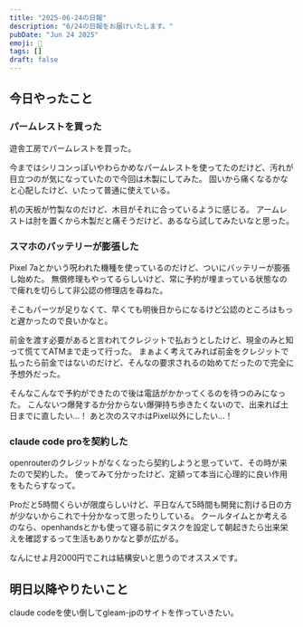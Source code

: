 ```yaml
---
title: "2025-06-24の日報"
description: "6/24の日報をお届けいたします。"
pubDate: "Jun 24 2025"
emoji: 🦊
tags: []
draft: false
---
```


## 今日やったこと

### パームレストを買った

遊舎工房でパームレストを買った。

今まではシリコンっぽいやわらかめなパームレストを使ってたのだけど、汚れが目立つのが気になっていたので今回は木製にしてみた。
固いから痛くなるかなと心配したけど、いたって普通に使えている。

机の天板が竹製なのだけど、木目がそれに合っているように感じる。
アームレストは肘を置くから木製だと痛そうだけど、あるなら試してみたいなと思った。

### スマホのバッテリーが膨張した

Pixel
7aとかいう呪われた機種を使っているのだけど、ついにバッテリーが膨張し始めた。
無償修理もやってるらしいけど、常に予約が埋まっている状態なので痺れを切らして非公認の修理店を尋ねた。

そこもパーツが足りなくて、早くても明後日からになるけど公認のところはもっと遅かったので良いかなと。

前金を渡す必要があると言われてクレジットで払おうとしたけど、現金のみと知って慌ててATMまで走って行った。
まぁよく考えてみれば前金をクレジットで払ったら前金ではないのだけど、そんなの要求されるの始めてだったので完全に予想外だった。

そんなこんなで予約ができたので後は電話がかかってくるのを待つのみになった。
こんないつ爆発するか分からない爆弾持ち歩きたくないので、出来れば土日までに直したい...！
あと次のスマホはPixel以外にしたい...！

### claude code proを契約した

openrouterのクレジットがなくなったら契約しようと思っていて、その時が来たので契約した。
使ってみて分かったけど、定額って本当に心理的に良い作用をもたらすなって。

Proだと5時間くらいが限度らしいけど、平日なんて5時間も開発に割ける日の方が少ないからこれで十分かなって思ったりしている。
クールタイムとか考えるのなら、openhandsとかも使って寝る前にタスクを設定して朝起きたら出来栄えを確認するって生活もありかなと夢が広がる。

なんにせよ月2000円でこれは結構安いと思うのでオススメです。

## 明日以降やりたいこと

claude codeを使い倒してgleam-jpのサイトを作っていきたい。
